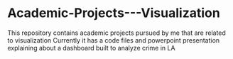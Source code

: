# Academic-Projects---Visualization
This repository contains academic projects pursued by me that are related to visualization
Currently it has a code files and powerpoint presentation explaining about a dashboard built to analyze crime in LA
